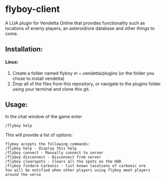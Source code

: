 # flyboy-client

A LUA plugin for Vendetta Online that provides functionality such as locations of enemy players, an asteroid/ore database and other things to come.

## Installation:

#### Linux:

1. Create a folder named flyboy in ~.vendetta/plugins (or the folder you chose to install vendetta)
2. Drop all of the files from this repository, or navigate to the plugins folder using your terminal and clone this git.


## Usage:

In the chat window of the game enter 

```/flyboy help```

This will provide a list of options:
```
flyboy accepts the following commands:
/flyboy help - Display this help
/flyboy connect - Manually connect to server
/flyboy disconnect - Disconnect from server
/flyboy clearspots - Clears all the spots on the HUD
/flyboy findore Carbonic - list known locations of carbonic ore
You will be notified when other players using flyboy meet players around the verse
```
